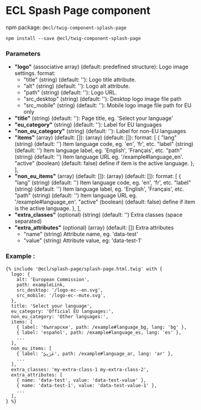 # ECL Spash Page component

npm package: `@ecl/twig-component-splash-page`

```shell
npm install --save @ecl/twig-component-splash-page
```

### Parameters

- **"logo"** (associative array) (default: predefined structure): Logo image settings. format:
  - "title" (string) (default: ''): Logo title attribute.
  - "alt" (string) (default: ''): Logo alt attribute.
  - "path" (string) (default: ''): Logo URL.
  - "src_desktop" (string) (default: ''): Desktop logo image file path
  - "src_mobile" (string) (default: ''): Mobile logo image file path for EU only
- **"title"** (string) (default: ''): Page title, eg. 'Select your language'
- **"eu_category"** (string) (default: ''): Label for EU languages
- **"non_eu_category"** (string) (default: ''): Label for non-EU languages
- **"items"** (array) (default: []): (array) (default: []): format: [
  {
  "lang" (string) (default: '') Item language code, eg. 'en', 'fr', etc.
  "label" (string) (default: '') Item language label, eg. 'English', 'Français', etc.
  "path" (string) (default: '') Item language URL eg. '/example#language_en'.
  "active" (boolean) (default: false) define if item is the active language.
  },
  ],
- **"non_eu_items"** (array) (default: []): (array) (default: []): format: [
  {
  "lang" (string) (default: '') Item language code, eg. 'en', 'fr', etc.
  "label" (string) (default: '') Item language label, eg. 'English', 'Français', etc.
  "path" (string) (default: '') Item language URL eg. '/example#language_en'.
  "active" (boolean) (default: false) define if item is the active language.
  },
  ],
- **"extra_classes"** (optional) (string) (default: '') Extra classes (space separated)
- **"extra_attributes"** (optional) (array) (default: []) Extra attributes
  - "name" (string) Attribute name, eg. 'data-test'
  - "value" (string) Attribute value, eg: 'data-test-1'

### Example :

<!-- prettier-ignore -->
```twig
{% include '@ecl/splash-page/splash-page.html.twig' with { 
  logo: {
    alt: 'European Commission',
    path: exampleLink,
    src_desktop: '/logo-ec--en.svg',
    src_mobile: '/logo-ec--mute.svg',
  },
  title: 'Select your language',
  eu_category: 'Official EU languages:',
  non_eu_category: 'Other languages:',
  items: [
    { label: 'български', path: /example#language_bg, lang: 'bg' },
    { label: 'español', path: /example#language_es, lang: 'es' },
    ...
  ],
  non_eu_items: [
    { label: 'عَرَبِيّ', path: /example#language_ar, lang: 'ar' },
    ...
  ],
  extra_classes: 'my-extra-class-1 my-extra-class-2', 
  extra_attributes: [ 
    { name: 'data-test', value: 'data-test-value' }, 
    { name: 'data-test-1', value: 'data-test-value-1' }, 
    ... 
  ], 
} %} 
```
